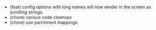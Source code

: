 - (feat) config options with long names will now render in the screen as scrolling strings.
- (chore) various code cleanups
- (chore) use parchment mappings
